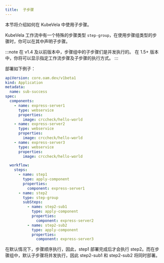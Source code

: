```yaml
---
title:  子步骤
---
```


本节将介绍如何在 KubeVela 中使用子步骤。

KubeVela 工作流中有一个特殊的步骤类型 `step-group`，在使用步骤组类型的步骤时，你可以在其中声明子步骤。

:::note
在 v1.4 及以前版本中，步骤组中的子步骤们是并发执行的。
在 1.5+ 版本中，你将可以显示指定工作流步骤及子步骤的执行方式。
:::

部署如下例子：

```yaml
apiVersion: core.oam.dev/v1beta1
kind: Application
metadata:
  name: sub-success
spec:
  components:
    - name: express-server1
      type: webservice
      properties:
        image: crccheck/hello-world
    - name: express-server2
      type: webservice
      properties:
        image: crccheck/hello-world
    - name: express-server3
      type: webservice
      properties:
        image: crccheck/hello-world

  workflow:
    steps:
      - name: step1
        type: apply-component
        properties:
          component: express-server1
      - name: step2
        type: step-group
        subSteps:
          - name: step2-sub1
            type: apply-component
            properties:
              component: express-server2
          - name: step2-sub2
            type: apply-component
            properties:
              component: express-server3
```

在默认情况下，步骤顺序执行，因此，step1 部署完成后才会执行 step2。而在步骤组中，默认子步骤将并发执行，因此 step2-sub1 和 step2-sub2 将同时部署。